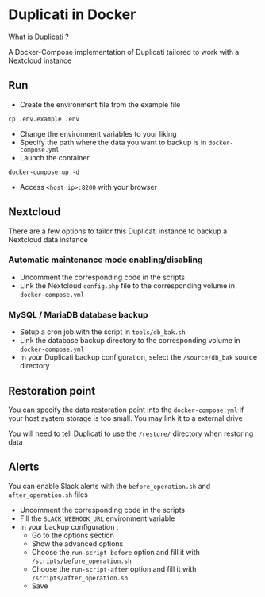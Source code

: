 # Duplicati in Docker

[What is Duplicati ?](https://www.duplicati.com/)

A Docker-Compose implementation of Duplicati tailored to work with a Nextcloud instance

## Run

* Create the environment file from the example  file

```
cp .env.example .env
```
* Change the environment variables to your liking
* Specify the path where the data you want to backup is in `docker-compose.yml`
* Launch the container
```
docker-compose up -d
```
* Access `<host_ip>:8200` with your browser

## Nextcloud

There are a few options to tailor this Duplicati instance to backup a Nextcloud data instance

### Automatic maintenance mode enabling/disabling

* Uncomment the corresponding code in the scripts
* Link the Nextcloud `config.php` file to the corresponding volume in `docker-compose.yml`

### MySQL / MariaDB database backup

* Setup a cron job with the script in `tools/db_bak.sh`
* Link the database backup directory to the corresponding volume in `docker-compose.yml`
* In your Duplicati backup configuration, select the `/source/db_bak` source directory

## Restoration point

You can specify the data restoration point into the `docker-compose.yml` if your host system storage is too small. You may link it to a external drive

You will need to tell Duplicati to use the `/restore/` directory when restoring data

## Alerts

You can enable Slack alerts with the `before_operation.sh` and `after_operation.sh` files
* Uncomment the corresponding code in the scripts
* Fill the `SLACK_WEBHOOK_URL` environment variable
* In your backup configuration :
  * Go to the options section
  * Show the advanced options
  * Choose the `run-script-before` option and fill it with `/scripts/before_operation.sh`
  * Choose the `run-script-after` option and fill it with `/scripts/after_operation.sh`
  * Save